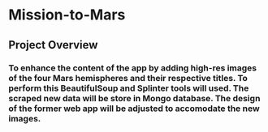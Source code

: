# Mission-to-Mars
## Project Overview
### To enhance the content of the app by adding high-res images of the four Mars hemispheres and their respective titles.  To perform this BeautifulSoup and Splinter tools will used. The scraped new data will be store in Mongo database.  The design of the former web app will be adjusted to accomodate the new images.
